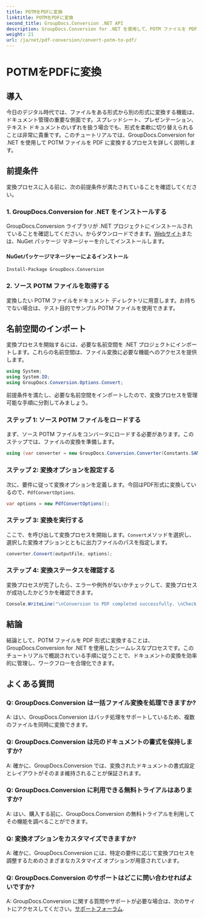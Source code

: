 ```yaml
---
title: POTMをPDFに変換
linktitle: POTMをPDFに変換
second_title: GroupDocs.Conversion .NET API
description: GroupDocs.Conversion for .NET を使用して、POTM ファイルを PDF 形式に簡単に変換します。ドキュメント管理ワークフローを合理化します。
weight: 21
url: /ja/net/pdf-conversion/convert-potm-to-pdf/
---
```


# POTMをPDFに変換

## 導入

今日のデジタル時代では、ファイルをある形式から別の形式に変換する機能は、ドキュメント管理の重要な側面です。スプレッドシート、プレゼンテーション、テキスト ドキュメントのいずれを扱う場合でも、形式を柔軟に切り替えられることは非常に貴重です。このチュートリアルでは、GroupDocs.Conversion for .NET を使用して POTM ファイルを PDF に変換するプロセスを詳しく説明します。

## 前提条件

変換プロセスに入る前に、次の前提条件が満たされていることを確認してください。

### 1. GroupDocs.Conversion for .NET をインストールする

 GroupDocs.Conversion ライブラリが .NET プロジェクトにインストールされていることを確認してください。からダウンロードできます。[Webサイト](https://releases.groupdocs.com/conversion/net/)または、NuGet パッケージ マネージャーを介してインストールします。

#### NuGetパッケージマネージャーによるインストール

```
Install-Package GroupDocs.Conversion
```

### 2. ソース POTM ファイルを取得する

変換したい POTM ファイルをドキュメント ディレクトリに用意します。お持ちでない場合は、テスト目的でサンプル POTM ファイルを使用できます。

## 名前空間のインポート

変換プロセスを開始するには、必要な名前空間を .NET プロジェクトにインポートします。これらの名前空間は、ファイル変換に必要な機能へのアクセスを提供します。

```csharp
using System;
using System.IO;
using GroupDocs.Conversion.Options.Convert;
```

前提条件を満たし、必要な名前空間をインポートしたので、変換プロセスを管理可能な手順に分割してみましょう。

### ステップ 1: ソース POTM ファイルをロードする

まず、ソース POTM ファイルをコンバータにロードする必要があります。このステップでは、ファイルの変換を準備します。

```csharp
using (var converter = new GroupDocs.Conversion.Converter(Constants.SAMPLE_POTM))
```

### ステップ 2: 変換オプションを設定する

次に、要件に従って変換オプションを定義します。今回はPDF形式に変換しているので、`PdfConvertOptions`.

```csharp
var options = new PdfConvertOptions();
```

### ステップ 3: 変換を実行する

ここで、を呼び出して変換プロセスを開始します。`Convert`メソッドを選択し、選択した変換オプションとともに出力ファイルのパスを指定します。

```csharp
converter.Convert(outputFile, options);
```

### ステップ 4: 変換ステータスを確認する

変換プロセスが完了したら、エラーや例外がないかチェックして、変換プロセスが成功したかどうかを確認できます。

```csharp
Console.WriteLine("\nConversion to PDF completed successfully. \nCheck output in {0}", outputFolder);
```

## 結論

結論として、POTM ファイルを PDF 形式に変換することは、GroupDocs.Conversion for .NET を使用したシームレスなプロセスです。このチュートリアルで概説されている手順に従うことで、ドキュメントの変換を効率的に管理し、ワークフローを合理化できます。

## よくある質問

### Q: GroupDocs.Conversion は一括ファイル変換を処理できますか?

A: はい、GroupDocs.Conversion はバッチ処理をサポートしているため、複数のファイルを同時に変換できます。

### Q: GroupDocs.Conversion は元のドキュメントの書式を保持しますか?

A: 確かに、GroupDocs.Conversion では、変換されたドキュメントの書式設定とレイアウトがそのまま維持されることが保証されます。

### Q: GroupDocs.Conversion に利用できる無料トライアルはありますか?

A: はい、購入する前に、GroupDocs.Conversion の無料トライアルを利用してその機能を調べることができます。

### Q: 変換オプションをカスタマイズできますか?

A: 確かに、GroupDocs.Conversion には、特定の要件に応じて変換プロセスを調整するためのさまざまなカスタマイズ オプションが用意されています。

### Q: GroupDocs.Conversion のサポートはどこに問い合わせればよいですか?

 A: GroupDocs.Conversion に関する質問やサポートが必要な場合は、次のサイトにアクセスしてください。[サポートフォーラム](https://forum.groupdocs.com/c/conversion/11).